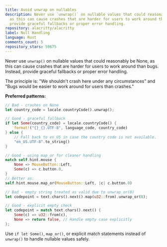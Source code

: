 ```yaml
---
title: Avoid unwrap on nullables
description: Never use `unwrap()` on nullable values that could reasonably be None,
  as this can cause crashes that are harder for users to work around than bugs. Instead,
  provide graceful fallbacks or proper error handling.
repository: alacritty/alacritty
label: Null Handling
language: Rust
comments_count: 5
repository_stars: 59675
---
```


Never use `unwrap()` on nullable values that could reasonably be None, as this can cause crashes that are harder for users to work around than bugs. Instead, provide graceful fallbacks or proper error handling.

The principle is: "We shouldn't crash here under any circumstances" and "Bugs would be easier to work around for users than crashes."

**Preferred patterns:**

```rust
// Bad - crashes on None
let country_code = locale.countryCode().unwrap();

// Good - graceful fallback
if let Some(country_code) = locale.countryCode() {
    format!("{}_{}.UTF-8", language_code, country_code)
} else {
    // Fall back to en_US in case the country code is not available.
    "en_US.UTF-8".to_string()
}

// Good - using map_or for cleaner handling
match self.hint.mouse {
    None => MouseButton::Left,
    Some(c) => c.button.0,
}
// Better as:
self.hint.mouse.map_or(MouseButton::Left, |c| c.button.0)

// Bad - empty string treated as valid due to unwrap_or(0)
let codepoint = text.chars().next().map(u32::from).unwrap_or(0);

// Good - explicit empty check
let codepoint = match text.chars().next() {
    Some(c) => u32::from(c),
    None => return false, // Handle empty case explicitly
};
```

Use `if let Some()`, `map_or()`, or explicit match statements instead of `unwrap()` to handle nullable values safely.